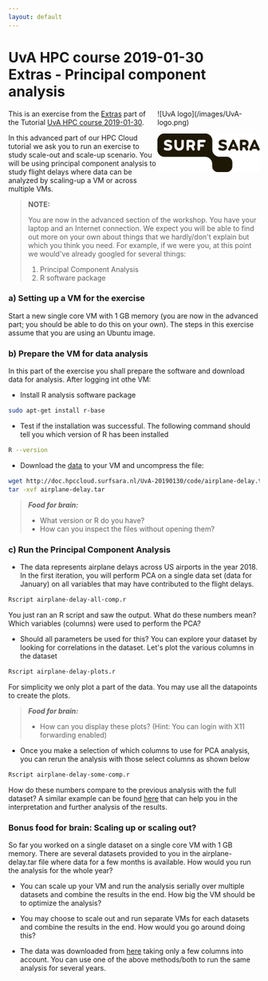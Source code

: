 ```yaml
---
layout: default
---
```


# UvA HPC course 2019-01-30  <br/> Extras - Principal component analysis

<div style="float:right;max-width:205px;" markdown="1">
![UvA logo](/images/UvA-logo.png)

![SURFsara logo](/images/SURFsara_logo.png)
</div>

This is an exercise from the [Extras](extras) part of the Tutorial [UvA HPC course 2019-01-30](.).

In this advanced part of our HPC Cloud tutorial we ask you to run an exercise to study scale-out and scale-up scenario. 
You will be using principal component analysis to study flight delays where data can be analyzed by scaling-up a VM or across multiple VMs.

>**NOTE:**
>
>You are now in the advanced section of the workshop. You have your laptop and an Internet connection. We expect you will be able to find out more on your own about things that we hardly/don't explain but which you think you need. For example, if we were you, at this point we would've already googled for several things: 
>
>1. Principal Component Analysis
>1. R software package

### a) Setting up a VM for the exercise

Start a new single core VM with 1 GB memory (you are now in the advanced part; you should be able to do this on your own). The steps in this exercise assume that you are using an Ubuntu image.

### b) Prepare the VM for data analysis

In this part of the exercise you shall prepare the software and download data for analysis. After logging int othe VM:

* Install R analysis software package

```sh
sudo apt-get install r-base
```

* Test if the installation was successful. The following command should tell you which version of R has been installed

```sh
R --version
```

* Download the [data](code/airplane-delay.tar) to your VM and uncompress the file:

```sh
wget http://doc.hpccloud.surfsara.nl/UvA-20190130/code/airplane-delay.tar 
tar -xvf airplane-delay.tar 
```

> **_Food for brain:_**
>
> * What version or R do you have?
> * How can you inspect the files without opening them?

### c) Run the Principal Component Analysis

* The data represents airplane delays across US airports in the year 2018. In the first iteration, you will perform PCA on a single data set (data for January) on all variables that may have contributed to the flight delays.

```sh
Rscript airplane-delay-all-comp.r
```

You just ran an R script and saw the output. What do these numbers mean? Which variables (columns) were used to perform the PCA?

* Should all parameters be used for this? You can explore your dataset by looking for correlations in the dataset. Let's plot the various columns in the dataset

```sh
Rscript airplane-delay-plots.r
```
For simplicity we only plot a part of the data. You may use all the datapoints to create the plots.

> **_Food for brain:_**
>
> * How can you display these plots? (Hint: You can login with X11 forwarding enabled)

* Once you make a selection of which columns to use for PCA analysis, you can rerun the analysis with those select columns as shown below

```sh
Rscript airplane-delay-some-comp.r
```
How do these numbers compare to the previous analysis with the full dataset? A similar example can be found [here](https://gmaclenn.github.io/articles/airport-pca-analysis/) that can help you in the interpretation and further analysis of the results.

### Bonus food for brain: Scaling up or scaling out?

So far you worked on a single dataset on a single core VM with 1 GB memory. There are several datasets provided to you in the airplane-delay.tar file where data for a few months is available. How would you run the analysis for the whole year? 

* You can scale up your VM and run the analysis serially over multiple datasets and combine the results in the end. How big the VM should be to optimize the analysis?

* You may choose to scale out and run separate VMs for each datasets and combine the results in the end. How would you go around doing this?

* The data was downloaded from [here](https://www.transtats.bts.gov/DL_SelectFields.asp?DB_Short_Name=On-Time&Table_ID=236) taking only a few columns into account. You can use one of the above methods/both to run the same analysis for several years.
